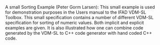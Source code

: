 A small Sorting Example (Peter Gorm Larsen): 
This small example is used for demonstration purposes in the Users manual to the IFAD VDM-SL Toolbox. This small specification contains a number of different VDM-SL specification for sorting of numeric values. Both implicit and explicit examples are given. It is also illustrated how one can combine code generated by the VDM-SL to C++ code generator with hand coded C++ code.
